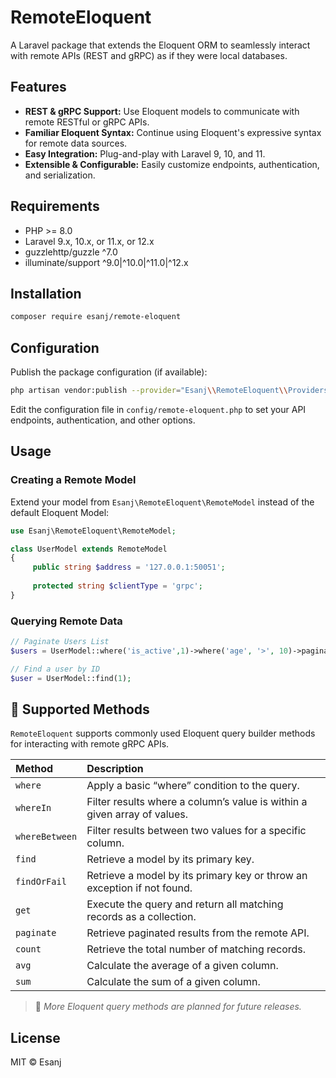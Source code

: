 # RemoteEloquent

A Laravel package that extends the Eloquent ORM to seamlessly interact with remote APIs (REST and gRPC) as if they were
local databases.

## Features

- **REST & gRPC Support:** Use Eloquent models to communicate with remote RESTful or gRPC APIs.
- **Familiar Eloquent Syntax:** Continue using Eloquent's expressive syntax for remote data sources.
- **Easy Integration:** Plug-and-play with Laravel 9, 10, and 11.
- **Extensible & Configurable:** Easily customize endpoints, authentication, and serialization.

## Requirements

- PHP >= 8.0
- Laravel 9.x, 10.x, or 11.x, or 12.x
- guzzlehttp/guzzle ^7.0
- illuminate/support ^9.0|^10.0|^11.0|^12.x

## Installation

```bash
composer require esanj/remote-eloquent
```

## Configuration

Publish the package configuration (if available):

```bash
php artisan vendor:publish --provider="Esanj\\RemoteEloquent\\Providers\\RemoteEloquentServiceProvider"
```

Edit the configuration file in `config/remote-eloquent.php` to set your API endpoints, authentication, and other
options.

## Usage

### Creating a Remote Model

Extend your model from `Esanj\RemoteEloquent\RemoteModel` instead of the default Eloquent Model:

```php
use Esanj\RemoteEloquent\RemoteModel;

class UserModel extends RemoteModel
{
     public string $address = '127.0.0.1:50051';
     
     protected string $clientType = 'grpc';
}
```

### Querying Remote Data

```php
// Paginate Users List
$users = UserModel::where('is_active',1)->where('age', '>', 10)->paginate();

// Find a user by ID
$user = UserModel::find(1);
```

## 🧩 Supported Methods

`RemoteEloquent` supports commonly used Eloquent query builder methods for interacting with remote gRPC APIs.

| Method | Description |
|:--------|:-------------|
| `where` | Apply a basic “where” condition to the query. |
| `whereIn` | Filter results where a column’s value is within a given array of values. |
| `whereBetween` | Filter results between two values for a specific column. |
| `find` | Retrieve a model by its primary key. |
| `findOrFail` | Retrieve a model by its primary key or throw an exception if not found. |
| `get` | Execute the query and return all matching records as a collection. |
| `paginate` | Retrieve paginated results from the remote API. |
| `count` | Retrieve the total number of matching records. |
| `avg` | Calculate the average of a given column. |
| `sum` | Calculate the sum of a given column. |

> 🔧 *More Eloquent query methods are planned for future releases.*


## License

MIT © Esanj 
